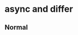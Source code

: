 # async and differ

## Normal 

### <script src="" /> 
```javascript 
1. html parsing
2. if script tag comes (normal)
    1. stop html parsing
    2. download script
    3. execute script
3. html parsing if available
```

----------
## async: when order does not matter like google api
### <script async src="" />
``` javascript
1. html parsing and download script simultaneously
2. if script tags comes (async)
   1. execute script
3. html parsing if available
```

----------
## differ: use when order of code is matter
### <script defer src="" />
``` javascript
1. html parsing and download script simultaneously
2. html parsing finishes
3. execute script 
 ```